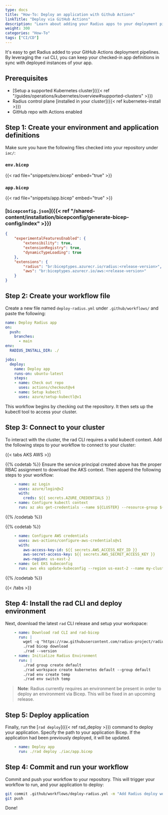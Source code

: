 ```yaml
---
type: docs
title: "How-To: Deploy an application with Github Actions"
linkTitle: "Deploy via GitHub Actions"
description: "Learn about adding your Radius apps to your deployment pipelines with GitHub Actions"
weight: 300
categories: "How-To"
tags: ["CI/CD"]
---
```


It's easy to get Radius added to your GitHub Actions deployment pipelines. By leveraging the `rad` CLI, you can keep your checked-in app definitions in sync with deployed instances of your app.

## Prerequisites

- [Setup a supported Kubernetes cluster]({{< ref "/guides/operations/kubernetes/overview#supported-clusters" >}})
- Radius control plane [installed in your cluster]({{< ref kubernetes-install >}})
- GitHub repo with Actions enabled

## Step 1: Create your environment and application definitions

Make sure you have the following files checked into your repository under `iac/`:

### `env.bicep`

{{< rad file="snippets/env.bicep" embed="true" >}}

### `app.bicep`

{{< rad file="snippets/app.bicep" embed="true" >}}

### [`bicepconfig.json`]({{< ref "/shared-content/installation/bicepconfig/generate-bicep-config/index" >}})

```json
{
	"experimentalFeaturesEnabled": {
		"extensibility": true,
		"extensionRegistry": true,
		"dynamicTypeLoading": true
	},
	"extensions": {
		"radius": "br:biceptypes.azurecr.io/radius:<release-version>",
		"aws": "br:biceptypes.azurecr.io/aws:<release-version>"
	}
}
```

## Step 2: Create your workflow file

Create a new file named `deploy-radius.yml` under `.github/workflows/` and paste the following:

```yml
name: Deploy Radius app
on:
  push:
    branches:
      - main
env:
  RADIUS_INSTALL_DIR: ./

jobs:
  deploy:
    name: Deploy app
    runs-on: ubuntu-latest
    steps:
    - name: Check out repo
      uses: actions/checkout@v4
    - name: Setup kubectl
      uses: azure/setup-kubectl@v1
```

This workflow begins by checking out the repository. It then sets up the kubectl tool to access your cluster.

## Step 3: Connect to your cluster

To interact with the cluster, the rad CLI requires a valid kubectl context. Add the following steps to your workflow to connect to your cluster:

{{< tabs AKS AWS >}}

{{% codetab %}}
Ensure the service principal created above has the proper RBAC assignment to download the AKS context. Then append the following steps to your workflow:

```yml
    - name: az Login
      uses: azure/login@v2
      with:
        creds: ${{ secrets.AZURE_CREDENTIALS }}
    - name: Configure kubectl context
      run: az aks get-credentials --name ${CLUSTER} --resource-group ${RESOURCE_GROUP} --subscription ${SUBSCRIPTION_ID}
```

{{% /codetab %}}

{{% codetab %}}

```yml
    - name: Configure AWS credentials
      uses: aws-actions/configure-aws-credentials@v1
      with:
        aws-access-key-id: ${{ secrets.AWS_ACCESS_KEY_ID }}
        aws-secret-access-key: ${{ secrets.AWS_SECRET_ACCESS_KEY }}
        aws-region: us-east-2
    - name: Get EKS kubeconfig
      run: aws eks update-kubeconfig --region us-east-2 --name my-cluster
```

{{% /codetab %}}

{{< /tabs >}}

## Step 4: Install the rad CLI and deploy environment

Next, download the latest `rad` CLI release and setup your workspace:

```yml
    - name: Download rad CLI and rad-bicep
      run: |
        wget -q "https://raw.githubusercontent.com/radius-project/radius/main/deploy/install.sh" -O - | /bin/bash
        ./rad bicep download
        ./rad --version
    - name: Initialize Radius Environment
      run: |
        ./rad group create default
        ./rad workspace create kubernetes default --group default
        ./rad env create temp
        ./rad env switch temp
```

> **Note**: Radius currently requires an environment be present in order to deploy an environment via Bicep. This will be fixed in an upcoming release.

## Step 5: Deploy application

Finally, run the [`rad deploy`]({{< ref rad_deploy >}}) command to deploy your application. Specify the path to your application Bicep. If the application had been previously deployed, it will be updated.

```yml
    - name: Deploy app
      run: ./rad deploy ./iac/app.bicep
```

## Step 4: Commit and run your workflow

Commit and push your workflow to your repository. This will trigger your workflow to run, and your application to deploy:

```bash
git commit .github/workflows/deploy-radius.yml -m "Add Radius deploy workflow"
git push
```

Done!
